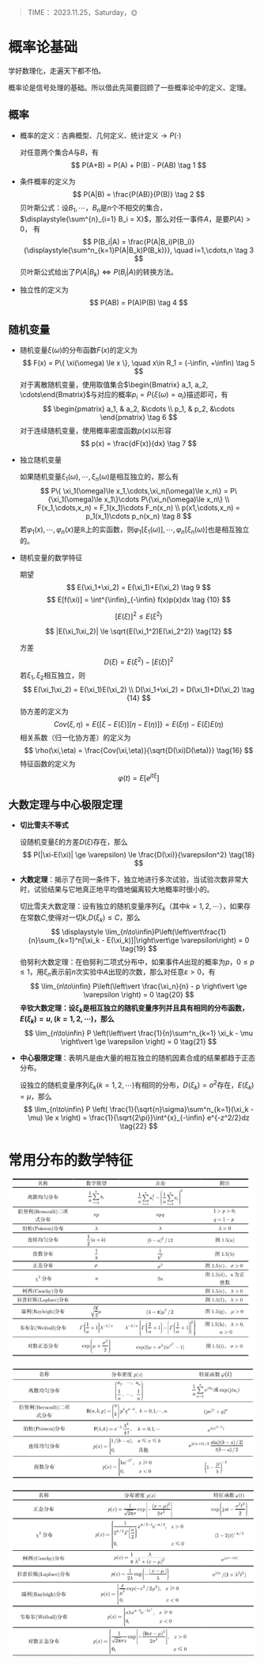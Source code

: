 > TIME： 2023.11.25，Saturday，🌞

# 概率论基础

学好数理化，走遍天下都不怕。

概率论是信号处理的基础。所以借此先简要回顾了一些概率论中的定义、定理。

## 概率

* 概率的定义：古典概型、几何定义、统计定义$\to P(\cdot)$

  对任意两个集合$A$与$B$，有
  $$
  P(A+B) = P(A) + P(B) - P(AB) \tag 1
  $$

* 条件概率的定义为
  $$
  P(A|B) = \frac{P(AB)}{P(B)} \tag 2
  $$
  贝叶斯公式：设$B_1, \cdots，B_n$是$n$个不相交的集合，$\displaystyle{\sum^{n}_{i=1} B_i = X}$，那么对任一事件$A$，是要$P(A) \gt 0$， 有
  $$
  P(B_i|A) = \frac{P(A|B_i)P(B_i)}{\displaystyle{\sum^n_{k=1}P(A|B_k)P(B_k)}}, \quad i=1,\cdots,n \tag 3
  $$
  贝叶斯公式给出了$P(A|B_k) \Leftrightarrow P(B_i|A)$的转换方法。

* 独立性的定义为
  $$
  P(AB) = P(A)P(B) \tag 4
  $$

## 随机变量

* 随机变量$\xi(\omega)$的分布函数$F(x)$的定义为
  $$
  F(x) = P\{ \xi(\omega) \le x \}, \quad x\in R_1 = (-\infin, +\infin) \tag 5
  $$
  对于离散随机变量，使用取值集合$\begin{Bmatrix} a_1, a_2, \cdots\end{Bmatrix}$与对应的概率$p_i = P\{\xi(\omega)=a_i\}$描述即可，有
  $$
  \begin{pmatrix}
  a_1, & a_2, &\cdots \\
  p_1, & p_2, &\cdots 
  \end{pmatrix}  \tag 6
  $$
  对于连续随机变量，使用概率密度函数$p(x)$以形容
  $$
  p(x) = \frac{dF(x)}{dx} \tag 7
  $$

* 独立随机变量

  如果随机变量$\xi_1(\omega),\cdots,\xi_n(\omega)$是相互独立的，那么有
  $$
  P\{ \xi_1(\omega)\le x_1,\cdots,\xi_n(\omega)\le x_n\} = P\{\xi_1(\omega)\le x_1\}\cdots P\{\xi_n(\omega)\le x_n\} \\
  F(x_1,\cdots,x_n) = F_1(x_1)\cdots F_n(x_n) \\
  p(x1,\cdots,x_n) = p_1(x_1)\cdots p_n(x_n) \tag 8
  $$
  若$\varphi_1(x),\cdots,\varphi_n(x)$是$\mathbb{R}$上的实函数，则$\varphi_1[\xi_1(\omega)],\cdots,\varphi_n[\xi_n(\omega)]$也是相互独立的。

* 随机变量的数学特征

  期望
  $$
  E(\xi_1+\xi_2) = E(\xi_1)+E(\xi_2) \tag 9
  $$
  $$
  E[f(\xi)] = \int^{\infin}_{-\infin} f(x)p(x)dx \tag {10}
  $$
  
  $$
  [E(\xi)]^2 \le E(\xi^2) \tag {11}
  $$
  
  $$
  |E(\xi_1\xi_2)| \le \sqrt{E(\xi_1^2)E(\xi_2^2)} \tag{12}
  $$
  
  方差
  $$
  D(\xi) = E(\xi^2)-[E(\xi)]^2 \tag{13}
  $$
  若$\xi_1,\xi_2$相互独立，则
  $$
  E(\xi_1\xi_2) = E(\xi_1)E(\xi_2) \\
  D(\xi_1+\xi_2) = D(\xi_1)+D(\xi_2) \tag {14}
  $$
  协方差的定义为
  $$
  Cov(\xi, \eta) = E\{ [\xi-E(\xi)][\eta-E(\eta)] \} = E(\xi\eta) - E(\xi)E(\eta) \tag{15}
  $$
  相关系数（归一化协方差）的定义为
  $$
  \rho(\xi,\eta) = \frac{Cov(\xi,\eta)}{\sqrt{D(\xi)D(\eta)}} \tag{16}
  $$
  特征函数的定义为
  $$
  \varphi(t) = E[e^{jt\xi}] \tag{17}
  $$

## 大数定理与中心极限定理

* **切比雪夫不等式**

  设随机变量$\xi$的方差$D(\xi)$存在，那么
  $$
  P(|\xi-E(\xi)| \ge \varepsilon) \le \frac{D(\xi)}{\varepsilon^2} \tag{18}
  $$

* **大数定理**：揭示了在同一条件下，独立地进行多次试验，当试验次数非常大时，试验结果与它地真正地平均值地偏离较大地概率时很小的。

  切比雪夫大数定理：设有独立的随机变量序列$\xi_k$（其中$k=1,2,\cdots$），如果存在常数$C$,使得对一切$k$,$D(\xi_k)\le C$，那么
  $$
  \displaystyle \lim_{n\to\infin}P\left(\left\vert\frac{1}{n}\sum_{k=1}^n[\xi_k - E(\xi_k)]|\right\vert\ge \varepsilon\right) = 0 \tag{19}
  $$
  伯努利大数定理：在伯努利二项式分布中，如果事件$A$出现的概率为$p$，$0\le p \le 1$，用$\xi_n$表示前$n$次实验中$A$出现的次数，那么对任意$\varepsilon > 0$，有
  $$
  \lim_{n\to\infin} P\left(\left\vert \frac{\xi_n}{n} - p \right\vert \ge \varepsilon \right) = 0 \tag{20}
  $$
  **辛钦大数定理：设$\xi_k$是相互独立的随机变量序列并且具有相同的分布函数，$E(\xi_k) = u,(k=1,2,\cdots)$，那么**
  $$
  \lim_{n\to\infin} P \left(\left\vert \frac{1}{n}\sum^n_{k=1} \xi_k - \mu \right\vert \ge \varepsilon \right) = 0 \tag{21}
  $$

* **中心极限定理**：表明凡是由大量的相互独立的随机因素合成的结果都趋于正态分布。

  设独立的随机变量序列$\xi_k(k=1,2,\cdots)$有相同的分布，$D(\xi_k)=\sigma^2$存在，$E(\xi_k) = \mu$，那么
  $$
  \lim_{n\to\infin} P \left( \frac{1}{\sqrt{n}\sigma}\sum^n_{k=1}(\xi_k - \mu) \le x \right) = \frac{1}{\sqrt{2\pi}}\int^{x}_{-\infin} e^{-z^2/2}dz \tag{22}
  $$

# 常用分布的数学特征

![](_img/概率论常用分布的数学特征-1.png)

![](_img/概率论常用分布的数学特征-2.png)

![常用分布的数学特征](_img/概率论常用分布的数学特征-3.png)